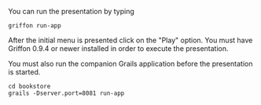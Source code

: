 You can run the presentation by typing

    griffon run-app

After the initial menu is presented click on the "Play" option.
You must have Griffon 0.9.4 or newer installed in order to execute the presentation.


You must also run the companion Grails application before the presentation is started.

    cd bookstore
    grails -Dserver.port=8081 run-app


